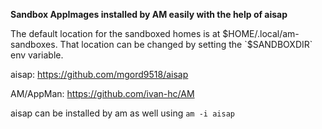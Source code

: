 
**Sandbox AppImages installed by AM easily with the help of aisap**

The default location for the sandboxed homes is at $HOME/.local/am-sandboxes. That location can be changed by setting the `$SANDBOXDIR` env variable.

aisap: https://github.com/mgord9518/aisap

AM/AppMan: https://github.com/ivan-hc/AM

aisap can be installed by am as well using `am -i aisap`
